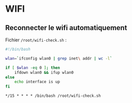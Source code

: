 WIFI
====

Reconnecter le wifi automatiquement
-----------------------------------

Fichier `/root/wifi-check.sh` :

```bash
#!/bin/bash

wlan=`ifconfig wlan0 | grep inet\ addr | wc -l`

if [ $wlan -eq 0 ]; then
    ifdown wlan0 && ifup wlan0
else
    echo interface is up
fi
```

```
*/15 * * * * /bin/bash /root/wifi-check.sh
```

